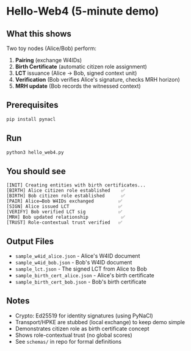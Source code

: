 # Hello-Web4 (5-minute demo)

## What this shows

Two toy nodes (Alice/Bob) perform:
1. **Pairing** (exchange W4IDs)  
2. **Birth Certificate** (automatic citizen role assignment)
3. **LCT** issuance (Alice → Bob, signed context unit)  
4. **Verification** (Bob verifies Alice's signature, checks MRH horizon)  
5. **MRH update** (Bob records the witnessed context)

## Prerequisites

```bash
pip install pynacl
```

## Run

```bash
python3 hello_web4.py
```

## You should see

```
[INIT] Creating entities with birth certificates...
[BIRTH] Alice citizen role established    ✅
[BIRTH] Bob citizen role established      ✅
[PAIR] Alice↔Bob W4IDs exchanged         ✅
[SIGN] Alice issued LCT                  ✅
[VERIFY] Bob verified LCT sig            ✅
[MRH] Bob updated relationship            ✅
[TRUST] Role-contextual trust verified   ✅
```

## Output Files

- `sample_w4id_alice.json` - Alice's W4ID document
- `sample_w4id_bob.json` - Bob's W4ID document  
- `sample_lct.json` - The signed LCT from Alice to Bob
- `sample_birth_cert_alice.json` - Alice's birth certificate
- `sample_birth_cert_bob.json` - Bob's birth certificate

## Notes

- Crypto: Ed25519 for identity signatures (using PyNaCl)
- Transport/HPKE are stubbed (local exchange) to keep demo simple
- Demonstrates citizen role as birth certificate concept
- Shows role-contextual trust (no global scores)
- See `schemas/` in repo for formal definitions